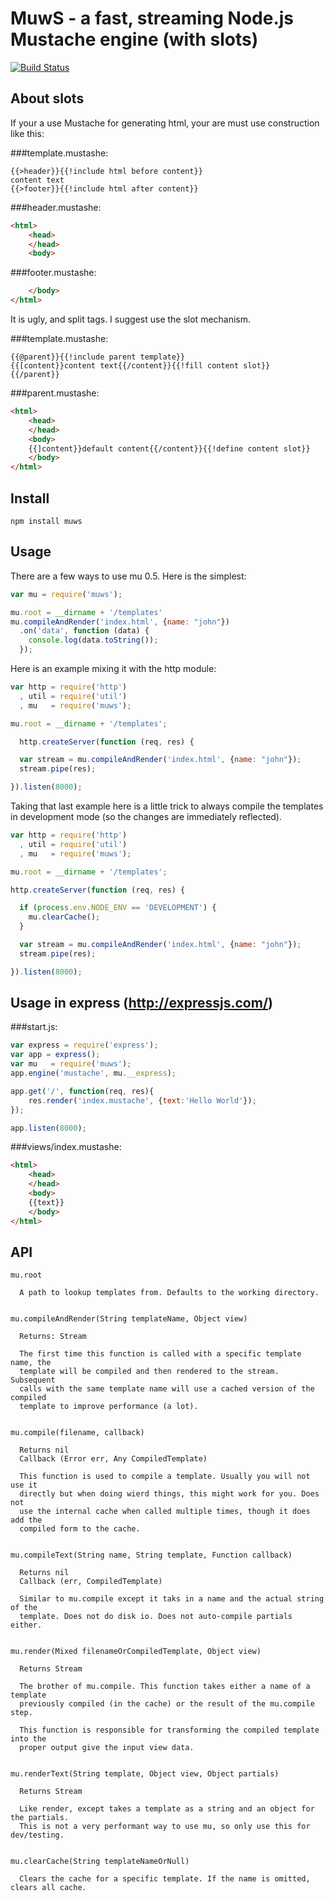 # MuwS - a fast, streaming Node.js Mustache engine (with slots)
[![Build Status](https://travis-ci.org/joelbyler/MuwS.png?branch=master)](https://travis-ci.org/joelbyler/MuwS)

## About slots

If your a use Mustache for generating html, your are must use construction like this:

###template.mustashe:
```text
{{>header}}{{!include html before content}}
content text
{{>footer}}{{!include html after content}}
```
###header.mustashe:
```html
<html>
    <head>
    </head>
    <body>
```
###footer.mustashe:
```html
    </body>
</html>
```
It is ugly, and split tags. I suggest use the slot mechanism.


###template.mustashe:
```text
{{@parent}}{{!include parent template}}
{{[content}}content text{{/content}}{{!fill content slot}}
{{/parent}}
```
###parent.mustashe:
```html
<html>
    <head>
    </head>
    <body>
    {{]content}}default content{{/content}}{{!define content slot}}
    </body>
</html>
```

## Install

    npm install muws

## Usage

There are a few ways to use mu 0.5. Here is the simplest:
```javascript
var mu = require('muws');

mu.root = __dirname + '/templates'
mu.compileAndRender('index.html', {name: "john"})
  .on('data', function (data) {
    console.log(data.toString());
  });
```
Here is an example mixing it with the http module:
```javascript
var http = require('http')
  , util = require('util')
  , mu   = require('muws');

mu.root = __dirname + '/templates';

  http.createServer(function (req, res) {

  var stream = mu.compileAndRender('index.html', {name: "john"});
  stream.pipe(res);

}).listen(8000);
```
Taking that last example here is a little trick to always compile the templates
in development mode (so the changes are immediately reflected).
```javascript
var http = require('http')
  , util = require('util')
  , mu   = require('muws');

mu.root = __dirname + '/templates';

http.createServer(function (req, res) {

  if (process.env.NODE_ENV == 'DEVELOPMENT') {
    mu.clearCache();
  }

  var stream = mu.compileAndRender('index.html', {name: "john"});
  stream.pipe(res);

}).listen(8000);
```

## Usage in express (http://expressjs.com/)

###start.js:
```javascript
var express = require('express');
var app = express();
var mu   = require('muws');
app.engine('mustache', mu.__express);

app.get('/', function(req, res){
    res.render('index.mustache', {text:'Hello World'});
});

app.listen(8000);
```
###views/index.mustashe:
```html
<html>
    <head>
    </head>
    <body>
    {{text}}
    </body>
</html>
```

## API

    mu.root

      A path to lookup templates from. Defaults to the working directory.


    mu.compileAndRender(String templateName, Object view)

      Returns: Stream

      The first time this function is called with a specific template name, the
      template will be compiled and then rendered to the stream. Subsequent
      calls with the same template name will use a cached version of the compiled
      template to improve performance (a lot).


    mu.compile(filename, callback)

      Returns nil
      Callback (Error err, Any CompiledTemplate)

      This function is used to compile a template. Usually you will not use it
      directly but when doing wierd things, this might work for you. Does not
      use the internal cache when called multiple times, though it does add the
      compiled form to the cache.


    mu.compileText(String name, String template, Function callback)

      Returns nil
      Callback (err, CompiledTemplate)

      Similar to mu.compile except it taks in a name and the actual string of the
      template. Does not do disk io. Does not auto-compile partials either.


    mu.render(Mixed filenameOrCompiledTemplate, Object view)

      Returns Stream

      The brother of mu.compile. This function takes either a name of a template
      previously compiled (in the cache) or the result of the mu.compile step.

      This function is responsible for transforming the compiled template into the
      proper output give the input view data.


    mu.renderText(String template, Object view, Object partials)

      Returns Stream

      Like render, except takes a template as a string and an object for the partials.
      This is not a very performant way to use mu, so only use this for dev/testing.


    mu.clearCache(String templateNameOrNull)

      Clears the cache for a specific template. If the name is omitted, clears all cache.




